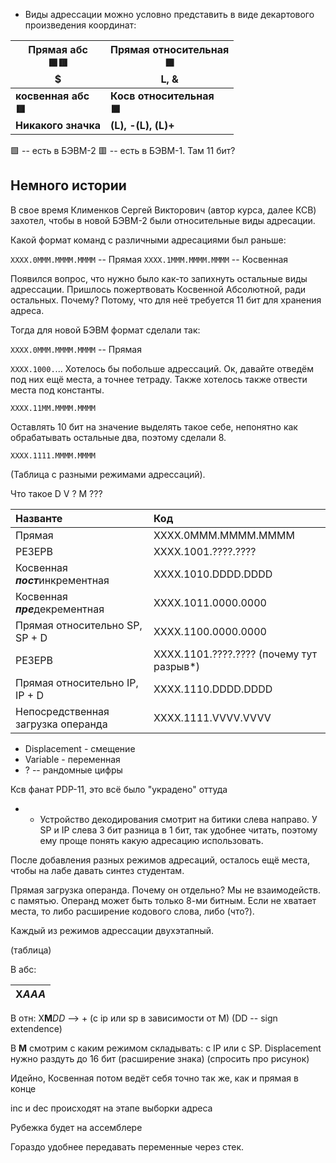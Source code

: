 - Виды адрессации можно условно представить в виде декартового произведения координат:

| **Прямая абс<br>🟩🟥<br>$**                | **Прямая относительная<br>🟩<br>L, &**          |
| ------------------------------------------ | ----------------------------------------------- |
| **косвенная абс<br>🟥<br>Никакого значка** | **Косв относительная<br>🟩<br>(L), -(L), (L)+** |

🟩 -- есть в БЭВМ-2
🟥 -- есть в БЭВМ-1. Там 11 бит?

## Немного истории

В свое время Клименков Сергей Викторович (автор курса, далее КСВ) захотел, чтобы в новой БЭВМ-2 были относительные виды адресации.

Какой формат команд с различными адресациями был раньше:

`XXXX.0MMM.MMMM.MMMM` -- Прямая
`XXXX.1MMM.MMMM.MMMM` -- Косвенная

Появился вопрос, что нужно было как-то запихнуть остальные виды адрессации. Пришлось пожертвовать Косвенной Абсолютной, ради остальных. Почему? Потому, что для неё требуется 11 бит для хранения адреса.

Тогда для новой БЭВМ формат сделали так:

`XXXX.0MMM.MMMM.MMMM` -- Прямая

`XXXX.1000.`...
Хотелось бы побольше адрессаций. Ок, давайте отведём под них ещё места, а точнее тетраду. Также хотелось также отвести места под константы. 

`XXXX.11MM.MMMM.MMMM`

Оставлять 10 бит на значение выделять такое себе, непонятно как обрабатывать остальные два, поэтому сделали 8. 

`XXXX.1111.MMMM.MMMM`

(Таблица с разными режимами адрессаций).

Что такое D V ? M ???

| Названте                           | Код                                      |
| :--------------------------------- | :--------------------------------------- |
| Прямая                             | XXXX.0MMM.MMMM.MMMM                      |
| РЕЗЕРВ                             | XXXX.1001.????.????                      |
| Косвенная ***пост***инкрементная   | XXXX.1010.DDDD.DDDD                      |
| Косвенная ***пре***декрементная    | XXXX.1011.0000.0000                      |
| Прямая относительно SP, SP + D     | XXXX.1100.0000.0000                      |
| РЕЗЕРВ                             | XXXX.1101.????.???? (почему тут разрыв*) |
| Прямая относительно IP, IP + D     | XXXX.1110.DDDD.DDDD                      |
| Непосредственная загрузка операнда | XXXX.1111.VVVV.VVVV                      |
- Displacement - смещение
- Variable - переменная
- ? -- рандомные цифры

Ксв фанат PDP-11, это всё было "украдено" оттуда

* * Устройство декодирования смотрит на битики слева направо. У SP и IP слева 3 бит разница в 1 бит, так удобнее читать, поэтому ему проще понять какую адресацию использовать.

После добавления разных режимов адресаций, осталось ещё места, чтобы на лабе давать синтез студентам.

Прямая загрузка операнда. Почему он отдельно? Мы не взаимодейств. с памятью. Операнд может быть только 8-ми битным. Если не хватает места, то либо расширение кодового слова, либо (что?).


Каждый из режимов адрессации двухэтапный. 

(таблица)

В абс:

| X*ААА* |
| ------ |

В отн:
X**M***DD* --> + (c ip или sp в зависимости от M) (DD -- sign extendence)

В **М** смотрим с каким режимом складывать: с IP или с SP. Displacement нужно раздуть до 16 бит (расширение знака) (спросить про рисунок)


Идейно, Косвенная потом ведёт себя точно так же, как и прямая в конце

inc и dec происходят на этапе выборки адреса

Рубежка будет на ассемблере

Гораздо удобнее передавать переменные через стек.